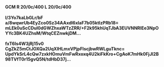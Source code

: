 #### GCM R 20/0c/400 L 20/0c/400
**I/3Yo7kaLbGLr/bF**<br/>**a/8wqwrUb4EyZco0Sz34AAxdl6xlaF7b05ktIzPRb18=**<br/>**mLEk0uScCDul0dGWZhxaWTzZRR/+F2k95khUqTJbA3EUVNNRIEe3NpOYYc3BK4UZhsM/WtqCEZnwkjDM...**<br/><br/>
**fxT6ls4W3jRj15v0**<br/>**CgZkZ5mCtJOXQa2UqXlHLmxVPjpFlscjbwRWLguTknc=**<br/>**UpdYkSrL4cQw7zxkHOmuVmFwRxoxq4U2kiFkKro+CgAoK7mHk0FjJl2B98TVfT0r15gvQ5N/tdHbD37j...**